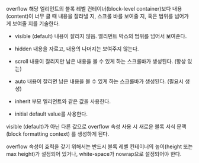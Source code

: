 overflow
해당 엘리먼트의 블록 레벨 컨테이너(block-level container)보다 내용(content)이 너무 클 때
내용을 잘라낼 지, 스크롤 바를 보여줄 지, 혹은 범위를 넘어가게 보여줄 지를 기술한다.

* visible (default)
내용이 잘리지 않음. 엘리먼트 박스의 범위를 넘어서 보여준다.

* hidden
내용을 자르고, 내용의 나머지는 보여주지 않는다.

* scroll
내용이 잘리지만 남은 내용을 볼 수 있게 하는 스크롤바가 생성된다. (항상 있는)

* auto
내용이 잘리면 남은 내용을 볼 수 있게 하는 스크롤바가 생성된다. (필요시 생성)

* inherit
부모 엘리먼트와 같은 값을 사용한다.

* initial
default value를 사용한다.

visible (default)가 아닌 다른 값으로 overflow 속성 사용 시 새로운 블록 서식 문맥(block formatting context)
를 생성하게 된다.

overflow 속성이 효력을 갖기 위해서는 반드시 블록 레벨 컨테이너의 높이(height 또는 max height)가 설정되어 있거나,
white-space가 nowrap으로 설정되어야 한다. 
